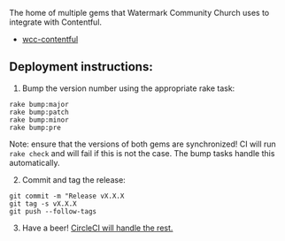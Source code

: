 The home of multiple gems that Watermark Community Church uses to integrate with
Contentful.

* [wcc-contentful](./wcc-contentful)

## Deployment instructions:

1) Bump the version number using the appropriate rake task:

```
rake bump:major
rake bump:patch
rake bump:minor
rake bump:pre
```

Note: ensure that the versions of both gems are synchronized!  CI will run
`rake check` and will fail if this is not the case.  The bump tasks handle this
automatically.

2) Commit and tag the release:

```
git commit -m "Release vX.X.X
git tag -s vX.X.X
git push --follow-tags
```

3) Have a beer!  [CircleCI will handle the rest.](https://circleci.com/gh/watermarkchurch/workflows/wcc-contentful)